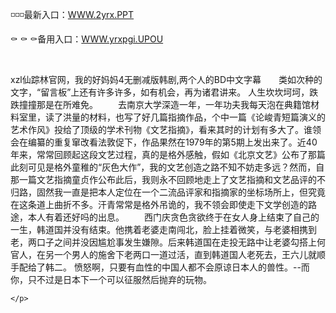 <p>
	◽◽◽最新入口：<a href="http://www.baidu.com/link?url=6MA2SWnO3Raqke39an_0PUxosM6ZrUGzi1BN9tNnlPW&wd">WWW.2yrx.PPT</a> 
	<p>
		⚰
⚰
⚰备用入口：<a href="http://www.baidu.com/link?url=6MA2SWnO3Raqke39an_0PUxosM6ZrUGzi1BN9tNnlPW&wd">WWW.yrxpgi.UPOU</a> 
	</p>
	<p>
		<br />
	</p>
	<p>
		xzl仙踪林官网，我的好妈妈4无删减版韩剧,两个人的BD中文字幕　　类如次种的文字，“留言板”上还有许多许多，如有机会，再为诸君讲来。
	人生坎坎坷坷，跌跌撞撞那是在所难免。
　　去南京大学深造一年，一年功夫我每天泡在典籍馆材料室里，读了洪量的材料，也写了好几篇指摘作品，个中一篇《论峻青短篇演义的艺术作风》投给了顶级的学术刊物《文艺指摘》，看来其时的计划有多大了。谁领会在编纂的重复窜改看法敦促下，作品果然在1979年的第5期上发出来了。近40年来，常常回顾起这段文艺过程，真的是格外感触，假如《北京文艺》公布了那篇此刻可见是格外童稚的“灰色大作”，我的文艺创造之路不知不妨走多远？然而，自那一篇文艺指摘童贞作公布此后，我则永不回顾地走上了文艺指摘和文艺品评的不归路，固然我一直是把本人定位在一个二流品评家和指摘家的坐标场所上，但究竟在这条道上曲折不多。汗青常常是格外吊诡的，我不领会即使走下文学创造的路途，本人有着还好吗的出息。
　　西门庆贪色贪欲终于在女人身上结束了自己的一生，韩道国并没有结束。他携着老婆走南闯北，脸上挂着微笑，与老婆相携到老，两口子之间并没因尴尬事发生嫌隙。后来韩道国在走投无路中让老婆勾搭上何官人，在另一个男人的施舍下老两口一道过活，直到韩道国人老死去，王六儿就顺手配给了韩二。
愤怒啊，只要有血性的中国人都不会原谅日本人的兽性。--而你，只不过是日本下一个可以征服然后抛弃的玩物。

	</p>
